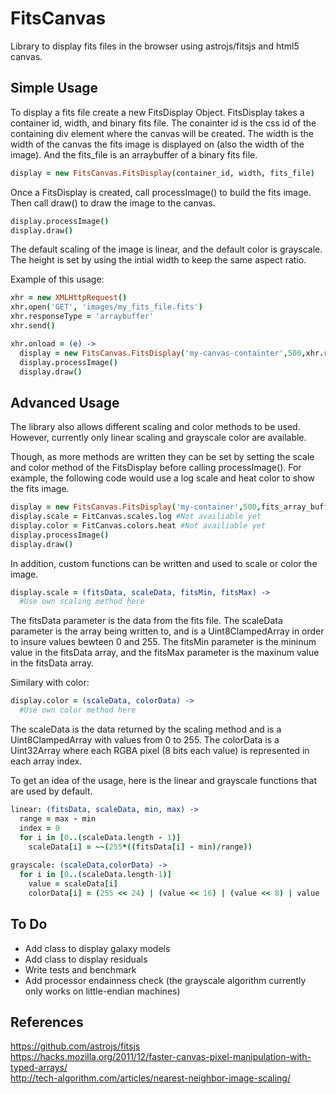 FitsCanvas
===================

Library to display fits files in the browser using astrojs/fitsjs and html5 canvas.

Simple Usage
---
To display a fits file create a new FitsDisplay Object.  FitsDisplay takes a container id, width, and binary fits file.
The conainter id is the css id of the containing div element where the canvas will be created.
The width is the width of the canvas the fits image is displayed on (also the width of the image).
And the fits_file is an arraybuffer of a binary fits file.
```coffeescript
display = new FitsCanvas.FitsDisplay(container_id, width, fits_file)
```
Once a FitsDisplay is created, call processImage() to build the fits image.
Then call draw() to draw the image to the canvas.
```coffeescript
display.processImage()
display.draw()
```
The default scaling of the image is linear, and the default color is grayscale.
The height is set by using the intial width to keep the same aspect ratio.

Example of this usage:
```coffeescript
xhr = new XMLHttpRequest()
xhr.open('GET', 'images/my_fits_file.fits')
xhr.responseType = 'arraybuffer'  	
xhr.send()

xhr.onload = (e) ->
  display = new FitsCanvas.FitsDisplay('my-canvas-containter',500,xhr.response)
  display.processImage()
  display.draw()
```

Advanced Usage
---
The library also allows different scaling and color methods to be used.
However, currently only linear scaling and grayscale color are available.

Though, as more methods are written they can be set by setting the scale and color method of the FitsDisplay 
before calling processImage(). For example, the following code would use a log scale 
and heat color to show the fits image.
```coffeescript
display = new FitsCanvas.FitsDisplay('my-container',500,fits_array_buffer)
display.scale = FitCanvas.scales.log #Not availiable yet
display.color = FitCanvas.colors.heat #Not availiable yet
display.processImage()
display.draw()
```
In addition, custom functions can be written and used to scale or color the image.
```coffeescript
display.scale = (fitsData, scaleData, fitsMin, fitsMax) ->
  #Use own scaling method here
```
The fitsData parameter is the data from the fits file.  The scaleData parameter is the array being written to, 
and is a Uint8ClampedArray in order to insure values bewteen 0 and 255.  The fitsMin parameter is the 
mininum value in the fitsData array, and the fitsMax parameter is the maxinum value in the fitsData array.

Similary with color:
```coffeescript
display.color = (scaleData, colorData) ->
  #Use own color method here
```
The scaleData is the data returned by the scaling method and is a Uint8ClampedArray with values from 0 to 255.
The colorData is a Uint32Array where each RGBA pixel (8 bits each value) is represented in each array index.

To get an idea of the usage, here is the linear and grayscale functions that are used by default.
```coffeescript
linear: (fitsData, scaleData, min, max) ->
  range = max - min
  index = 0
  for i in [0..(scaleData.length - 1)]
    scaleData[i] = ~~(255*((fitsData[i] - min)/range))
    
grayscale: (scaleData,colorData) ->
  for i in [0..(scaleData.length-1)]
    value = scaleData[i]
    colorData[i] = (255 << 24) | (value << 16) | (value << 8) | value
```

To Do
---
* Add class to display galaxy models
* Add class to display residuals
* Write tests and benchmark
* Add processor endainness check (the grayscale algorithm currently only works on little-endian machines)

References
---
https://github.com/astrojs/fitsjs  
https://hacks.mozilla.org/2011/12/faster-canvas-pixel-manipulation-with-typed-arrays/  
http://tech-algorithm.com/articles/nearest-neighbor-image-scaling/  

